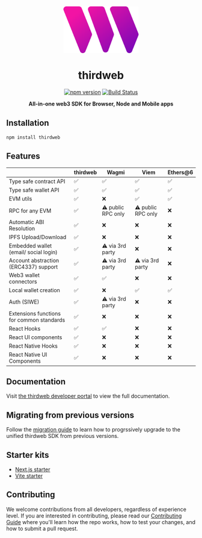 <p align="center">
<br />
<a href="https://thirdweb.com"><img src="https://github.com/thirdweb-dev/js/blob/main/legacy_packages/sdk/logo.svg?raw=true" width="200" alt=""/></a>
<br />
</p>
<h1 align="center">thirdweb</h1>
<p align="center">
<a href="https://www.npmjs.com/package/thirdweb"><img src="https://img.shields.io/npm/v/thirdweb?color=red&label=npm&logo=npm" alt="npm version"/></a>
<a href="https://github.com/thirdweb-dev/js/actions/workflows/CI.yml"><img alt="Build Status" src="https://github.com/thirdweb-dev/js/actions/workflows/CI.yml/badge.svg"/></a>
</p>
<p align="center"><strong>All-in-one web3 SDK for Browser, Node and Mobile apps</strong></p>

## Installation

```bash
npm install thirdweb
```

## Features

|                                           | thirdweb | Wagmi              | Viem               | Ethers@6 |
| ----------------------------------------- | -------- | ------------------ | ------------------ | -------- |
| Type safe contract API                    | ✅       | ✅                 | ✅                 | ✅       |
| Type safe wallet API                      | ✅       | ✅                 | ✅                 | ✅       |
| EVM utils                                 | ✅       | ❌                 | ✅                 | ✅       |
| RPC for any EVM                           | ✅       | ⚠️ public RPC only | ⚠️ public RPC only | ❌       |
| Automatic ABI Resolution                  | ✅       | ❌                 | ❌                 | ❌       |
| IPFS Upload/Download                      | ✅       | ❌                 | ❌                 | ❌       |
| Embedded wallet (email/ social login)     | ✅       | ⚠️ via 3rd party   | ❌                 | ❌       |
| Account abstraction (ERC4337) support     | ✅       | ⚠️ via 3rd party   | ⚠️ via 3rd party   | ❌       |
| Web3 wallet connectors                    | ✅       | ✅                 | ❌                 | ❌       |
| Local wallet creation                     | ✅       | ❌                 | ✅                 | ✅       |
| Auth (SIWE)                               | ✅       | ⚠️ via 3rd party   | ❌                 | ❌       |
| Extensions functions for common standards | ✅       | ❌                 | ❌                 | ❌       |
| React Hooks                               | ✅       | ✅                 | ❌                 | ❌       |
| React UI components                       | ✅       | ❌                 | ❌                 | ❌       |
| React Native Hooks                        | ✅       | ❌                 | ❌                 | ❌       |
| React Native UI Components                | ✅       | ❌                 | ❌                 | ❌       |

## Documentation

Visit [the thirdweb developer portal](https://portal.thirdweb.com/typescript/v5?ref=github.com) to view the full documentation.

## Migrating from previous versions

Follow the [migration guide](https://portal.thirdweb.com/typescript/v5/migrate?ref=github.com) to learn how to progrssively upgrade to the unified thirdweb SDK from previous versions.

## Starter kits

- [Next.js starter](https://github.com/thirdweb-example/next-starter)
- [Vite starter](https://github.com/thirdweb-example/vite-starter)

## Contributing

We welcome contributions from all developers, regardless of experience level. If you are interested in contributing, please read our [Contributing Guide](https://github.com/thirdweb-dev/js/blob/main/.github/contributing.md) where you'll learn how the repo works, how to test your changes, and how to submit a pull request.
